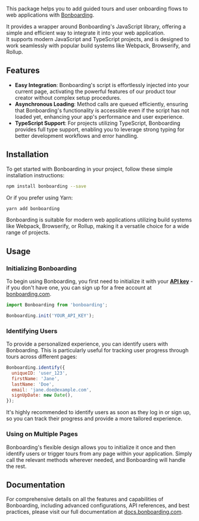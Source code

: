 This package helps you to add guided tours and user onboarding flows to web applications with [Bonboarding](https://bonboarding.com).

It provides a wrapper around Bonboarding's JavaScript library, offering a simple and efficient way to integrate it into your web application.  
It supports modern JavaScript and TypeScript projects, and is designed to work seamlessly with popular build systems like Webpack, Browserify, and Rollup.

## Features

- **Easy Integration**: Bonboarding's script is effortlessly injected into your current page, activating the powerful features of our product tour creator without complex setup procedures.
- **Asynchronous Loading**: Method calls are queued efficiently, ensuring that Bonboarding's functionality is accessible even if the script has not loaded yet, enhancing your app's performance and user experience.
- **TypeScript Support**: For projects utilizing TypeScript, Bonboarding provides full type support, enabling you to leverage strong typing for better development workflows and error handling.

## Installation

To get started with Bonboarding in your project, follow these simple installation instructions:

```bash
npm install bonboarding --save
```

Or if you prefer using Yarn:

```bash
yarn add bonboarding
```

Bonboarding is suitable for modern web applications utilizing build systems like Webpack, Browserify, or Rollup, making it a versatile choice for a wide range of projects.

## Usage

### Initializing Bonboarding

To begin using Bonboarding, you first need to initialize it with your **[API key](https://app.bonboarding.com/integration)** - if you don't have one, you can sign up for a free account at [bonboarding.com](https://bonboarding.com).

```javascript
import Bonboarding from 'bonboarding';

Bonboarding.init('YOUR_API_KEY');
```

### Identifying Users

To provide a personalized experience, you can identify users with Bonboarding. This is particularly useful for tracking user progress through tours across different pages:

```javascript
Bonboarding.identify({
  uniqueID: 'user_123',
  firstName: 'Jane',
  lastName: 'Doe',
  email: 'jane.doe@example.com',
  signUpDate: new Date(),
});
```

It's highly recommended to identify users as soon as they log in or sign up, so you can track their progress and provide a more tailored experience.

### Using on Multiple Pages

Bonboarding's flexible design allows you to initialize it once and then identify users or trigger tours from any page within your application. Simply call the relevant methods wherever needed, and Bonboarding will handle the rest.

## Documentation

For comprehensive details on all the features and capabilities of Bonboarding, including advanced configurations, API references, and best practices, please visit our full documentation at [docs.bonboarding.com](https://docs.bonboarding.com).
